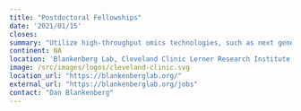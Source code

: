 ```yaml
---
title: "Postdoctoral Fellowships"
date: '2021/01/15'
closes: 
summary: "Utilize high-throughput omics technologies, such as next generation sequencing, and data-intensive computing to explore biomedical research questions."
continent: NA
location: 'Blankenberg Lab, Cleveland Clinic Lerner Research Institute, Cleveland, Ohio, United States'
image: /src/images/logos/cleveland-clinic.svg
location_url: "https://blankenberglab.org/"
external_url: "https://blankenberglab.org/jobs"
contact: "Dan Blankenberg"
---
```

